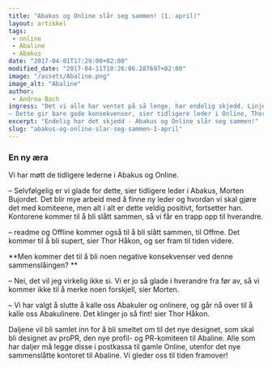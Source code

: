 ```yaml
---
title: "Abakus og Online slår seg sammen! (1. april)"
layout: artikkel
tags:
 - online
 - Abaline
 - Abakus
date: "2017-04-01T17:29:00+02:00"
modified_date: "2017-04-11T10:26:06.287697+02:00"
image: "/assets/Abaline.png"
image_alt: "Abaline"
author:
 - Andrea Bach
ingress: "Det vi alle har ventet på så lenge, har endelig skjedd. Linjeforeningene Abakus og Online slår seg sammen. Etter år med vennskap var det på tide å slå seg sammen til Abaline.
– Dette gir bare gode konsekvenser, sier tidligere leder i Online, Thor Håkon Bredesen."
excerpt: "Endelig har det skjedd - Abakus og Online slår seg sammen!"
slug: "abakus-og-online-slar-seg-sammen-1-april"
---
```


### En ny æra

Vi har møtt de tidligere lederne i Abakus og Online.

– Selvfølgelig er vi glade for dette, sier tidligere leder i Abakus, Morten
Bujordet. Det blir mye arbeid med å finne ny leder og hvordan vi skal gjøre det
med komiteene, men alt i alt er dette veldig positivt, fortsetter han. Kontorene
kommer til å bli slått sammen, så vi får en trapp opp til hverandre.

– readme og Offline kommer også til å bli slått sammen, til Offme. Det kommer
til å bli supert, sier Thor Håkon, og ser fram til tiden videre.

**Men kommer det til å bli noen negative konsekvenser ved denne sammenslåingen?
**

– Nei, det vil jeg virkelig ikke si. Vi er jo så glade i hverandre fra før av,
så vi kommer ikke til å merke noen forskjell, sier Morten.

– Vi har valgt å slutte å kalle oss Abakuler og onlinere, og går nå over til å
kalle oss Abakulinere. Det klinger jo så fint! sier Thor Håkon.

Daljene vil bli samlet inn for å bli smeltet om til det nye designet, som skal
bli designet av proPR, den nye profil- og PR-komiteen til Abaline. Alle som har
daljer må legge disse i postkassa til gamle Online, utenfor det nye sammenslåtte
kontoret til Abaline. Vi gleder oss til tiden framover!
